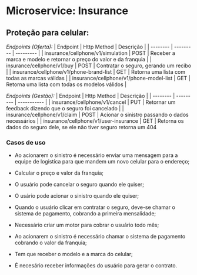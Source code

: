 # Microservice: Insurance

## Proteção para celular: 

*Endpoints (Oferta):*
| Endpoint | Http Method | Descrição |
| -------- | --------- | --------- |
| insurance/cellphone/v1/simulation | POST | Receber a marca e modelo e retornar o preço do valor e da franquia |
| insurance/cellphone/v1/buy | POST | Contratar o seguro, gerando um recibo |
| insurance/cellphone/v1/phone-brand-list | GET | Retorna uma lista com todas as marcas válidas |
| insurance/cellphone/v1/phone-model-list | GET | Retorna uma lista com todas os modelos válidos |

*Endpoints (Gestão):*
| Endpoint | Http Method | Descrição |
| -------- | --------- | ----------- |
| insurance/cellphone/v1/cancel | PUT | Retornar um feedback dizendo que o seguro foi cancelado |
| insurance/cellphone/v1/claim | POST | Acionar o sinistro passando o dados necessários |
| insurance/cellphone/v1/user-insurance | GET | Retorna os dados do seguro dele, se ele não tiver seguro retorna um 404

### Casos de uso

- Ao acionarem o sinistro é necessário enviar uma mensagem para a equipe de logistíca para que mandem um novo celular para o endereço;

- Calcular o preço e valor da franquia;
  
- O usuário pode cancelar o seguro quando ele quiser;

- O usário pode acionar o sinistro quando ele quiser;

- Quando o usuário clicar em contratar o seguro, deve-se chamar o sistema de pagamento, cobrando a primeira mensalidade;
  
- Necessário criar um motor para cobrar o usuário todo mês;
  
- Ao acionarem o sinistro é necessário chamar o sistema de pagamento cobrando o valor da franquia;

- Tem que receber o modelo e a marca do celular;

- É necesário receber informações do usuário para gerar o contrato.

